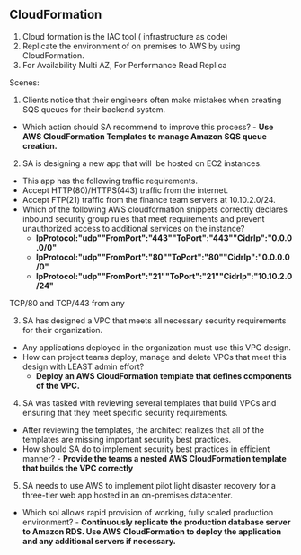 ## CloudFormation

1. Cloud formation is the IAC tool ( infrastructure as code)
2. Replicate the environment of on premises to AWS by using CloudFormation.
3. For Availability Multi AZ, For Performance Read Replica

Scenes:
1. Clients notice that their engineers often make mistakes when creating SQS queues for their backend system.
 - Which action should SA recommend to improve this process?
       - **Use AWS CloudFormation Templates to manage Amazon SQS queue creation.**

2. SA is designing a new app that will  be hosted on EC2 instances.
 - This app has the following traffic requirements.
 - Accept HTTP(80)/HTTPS(443) traffic from the internet. 
 -  Accept FTP(21) traffic from the finance team servers at 10.10.2.0/24.
 -  Which of the following AWS cloudformation snippets correctly declares inbound security group rules that meet requirements and prevent unauthorized access to additional services on the instance?
       - **IpProtocol:"udp""FromPort":"443""ToPort":"443""CidrIp":"0.0.0.0/0"**
       - **IpProtocol:"udp""FromPort":"80""ToPort":"80""CidrIp":"0.0.0.0/0"**
       - **IpProtocol:"udp""FromPort":"21""ToPort":"21""CidrIp":"10.10.2.0/24"**

TCP/80 and TCP/443 from any

3. SA has designed a VPC that meets all necessary security requirements for their organization. 
 - Any applications deployed in the organization must use this VPC design.
 - How can project teams deploy, manage and delete VPCs that meet this design with LEAST admin effort?
    - **Deploy an AWS CloudFormation template that defines components of the VPC.**

4. SA was tasked with reviewing several templates that build VPCs and ensuring that they meet specific security requirements.
 - After reviewing the templates, the architect realizes that all of the templates are missing important security best practices.
 - How should SA do to implement security best practices in efficient manner?
       - **Provide the teams a nested AWS CloudFormation template that builds the VPC correctly**

5. SA needs to use AWS to implement pilot light disaster recovery for a three-tier web app hosted in an on-premises datacenter.
 - Which sol allows rapid provision of working, fully scaled production environment?
       - **Continuously replicate the production database server to Amazon RDS. Use AWS CloudFormation to deploy the application and any additional servers if necessary.**
